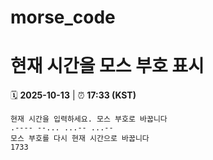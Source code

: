 # morse_code
# 현재 시간을 모스 부호 표시
<!-- MORSE_TIME_START -->
🗓️ **2025-10-13** | ⏰ **17:33 (KST)**

```
현재 시간을 입력하세요. 모스 부호로 바꿉니다
.---- --... ...-- ...--
모스 부호를 다시 현재 시간으로 바꿉니다
1733
```
<!-- MORSE_TIME_END -->
